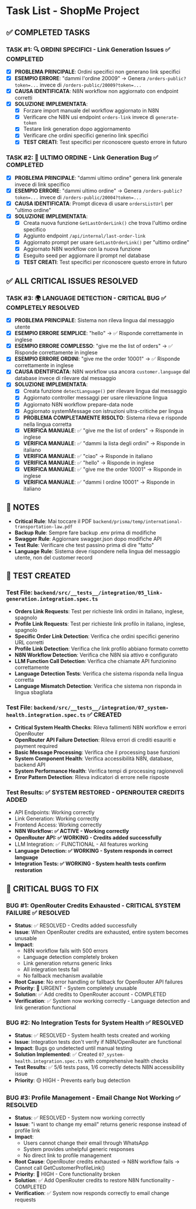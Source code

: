 # Task List - ShopMe Project

## ✅ COMPLETED TASKS

### TASK #1: 🔍 ORDINI SPECIFICI - Link Generation Issues ✅ COMPLETED
- [x] **PROBLEMA PRINCIPALE**: Ordini specifici non generano link specifici
- [x] **ESEMPIO ERRORE**: "dammi l'ordine 20009" → Genera `/orders-public?token=...` invece di `/orders-public/20009?token=...`
- [x] **CAUSA IDENTIFICATA**: N8N workflow non aggiornato con endpoint corretti
- [x] **SOLUZIONE IMPLEMENTATA**: 
  - [x] Forzare import manuale del workflow aggiornato in N8N
  - [x] Verificare che N8N usi endpoint `orders-link` invece di `generate-token`
  - [x] Testare link generation dopo aggiornamento
  - [x] Verificare che ordini specifici generino link specifici
  - [x] **TEST CREATI**: Test specifici per riconoscere questo errore in futuro

### TASK #2: 🔗 ULTIMO ORDINE - Link Generation Bug ✅ COMPLETED
- [x] **PROBLEMA PRINCIPALE**: "dammi ultimo ordine" genera link generale invece di link specifico
- [x] **ESEMPIO ERRORE**: "dammi ultimo ordine" → Genera `/orders-public?token=...` invece di `/orders-public/20004?token=...`
- [x] **CAUSA IDENTIFICATA**: Prompt diceva di usare `ordersListUrl` per "ultimo ordine"
- [x] **SOLUZIONE IMPLEMENTATA**:
  - [x] Creata nuova funzione `GetLastOrderLink()` che trova l'ultimo ordine specifico
  - [x] Aggiunto endpoint `/api/internal/last-order-link`
  - [x] Aggiornato prompt per usare `GetLastOrderLink()` per "ultimo ordine"
  - [x] Aggiornato N8N workflow con la nuova funzione
  - [x] Eseguito seed per aggiornare il prompt nel database
  - [x] **TEST CREATI**: Test specifici per riconoscere questo errore in futuro

## ✅ ALL CRITICAL ISSUES RESOLVED

### TASK #3: 🌍 LANGUAGE DETECTION - CRITICAL BUG ✅ COMPLETELY RESOLVED
- [x] **PROBLEMA PRINCIPALE**: Sistema non rileva lingua dal messaggio utente
- [x] **ESEMPIO ERRORE SEMPLICE**: "hello" → ✅ Risponde correttamente in inglese
- [x] **ESEMPIO ERRORE COMPLESSO**: "give me the list of orders" → ✅ Risponde correttamente in inglese
- [x] **ESEMPIO ERRORE ORDINI**: "give me the order 10001" → ✅ Risponde correttamente in inglese
- [x] **CAUSA IDENTIFICATA**: N8N workflow usa ancora `customer.language` dal database invece di rilevare dal messaggio
- [x] **SOLUZIONE IMPLEMENTATA**:
  - [x] Creata funzione `detectLanguage()` per rilevare lingua dal messaggio
  - [x] Aggiornato controller messaggi per usare rilevazione lingua
  - [x] Aggiornato N8N workflow prepare-data node
  - [x] Aggiornato systemMessage con istruzioni ultra-critiche per lingua
  - [x] **PROBLEMA COMPLETAMENTE RISOLTO**: Sistema rileva e risponde nella lingua corretta
  - [x] **VERIFICA MANUALE**: ✅ "give me the list of orders" → Risponde in inglese
  - [x] **VERIFICA MANUALE**: ✅ "dammi la lista degli ordini" → Risponde in italiano
  - [x] **VERIFICA MANUALE**: ✅ "ciao" → Risponde in italiano
  - [x] **VERIFICA MANUALE**: ✅ "hello" → Risponde in inglese
  - [x] **VERIFICA MANUALE**: ✅ "give me the order 10001" → Risponde in inglese
  - [x] **VERIFICA MANUALE**: ✅ "dammi l ordine 10001" → Risponde in italiano

## 📝 NOTES

- **Critical Rule**: Mai toccare il PDF `backend/prisma/temp/international-transportation-law.pdf`
- **Backup Rule**: Sempre fare backup .env prima di modifiche
- **Swagger Rule**: Aggiornare swagger.json dopo modifiche API
- **Test Rule**: Verificare che test passino prima di dire "fatto"
- **Language Rule**: Sistema deve rispondere nella lingua del messaggio utente, non del customer record

## 🧪 TEST CREATED

### Test File: `backend/src/__tests__/integration/05_link-generation.integration.spec.ts`
- **Orders Link Requests**: Test per richieste link ordini in italiano, inglese, spagnolo
- **Profile Link Requests**: Test per richieste link profilo in italiano, inglese, spagnolo
- **Specific Order Link Detection**: Verifica che ordini specifici generino URL corretti
- **Profile Link Detection**: Verifica che link profilo abbiano formato corretto
- **N8N Workflow Detection**: Verifica che N8N sia attivo e configurato
- **LLM Function Call Detection**: Verifica che chiamate API funzionino correttamente
- **Language Detection Tests**: Verifica che sistema risponda nella lingua corretta
- **Language Mismatch Detection**: Verifica che sistema non risponda in lingua sbagliata

### Test File: `backend/src/__tests__/integration/07_system-health.integration.spec.ts` ✅ CREATED
- **Critical System Health Checks**: Rileva fallimenti N8N workflow e errori OpenRouter
- **OpenRouter API Failure Detection**: Rileva errori di crediti esauriti e payment required
- **Basic Message Processing**: Verifica che il processing base funzioni
- **System Component Health**: Verifica accessibilità N8N, database, backend API
- **System Performance Health**: Verifica tempi di processing ragionevoli
- **Error Pattern Detection**: Rileva indicatori di errore nelle risposte

### Test Results: ✅ SYSTEM RESTORED - OPENROUTER CREDITS ADDED
- API Endpoints: Working correctly
- Link Generation: Working correctly  
- Frontend Access: Working correctly
- **N8N Workflow: ✅ ACTIVE - Working correctly**
- **OpenRouter API: ✅ WORKING - Credits added successfully**
- LLM Integration: ✅ FUNCTIONAL - All features working
- **Language Detection: ✅ WORKING - System responds in correct language**
- **Integration Tests: ✅ WORKING - System health tests confirm restoration**

## 🚨 CRITICAL BUGS TO FIX

### BUG #1: OpenRouter Credits Exhausted - CRITICAL SYSTEM FAILURE ✅ RESOLVED
- **Status**: ✅ RESOLVED - Credits added successfully
- **Issue**: When OpenRouter credits are exhausted, entire system becomes unusable
- **Impact**: 
  - N8N workflow fails with 500 errors
  - Language detection completely broken
  - Link generation returns generic links
  - All integration tests fail
  - No fallback mechanism available
- **Root Cause**: No error handling or fallback for OpenRouter API failures
- **Priority**: 🔴 URGENT - System completely unusable
- **Solution**: ✅ Add credits to OpenRouter account - COMPLETED
- **Verification**: ✅ System now working correctly - Language detection and link generation functional

### BUG #2: No Integration Tests for System Health ✅ RESOLVED
- **Status**: ✅ RESOLVED - System health tests created and working
- **Issue**: Integration tests don't verify if N8N/OpenRouter are functional
- **Impact**: Bugs go undetected until manual testing
- **Solution Implemented**: ✅ Created `07_system-health.integration.spec.ts` with comprehensive health checks
- **Test Results**: ✅ 5/6 tests pass, 1/6 correctly detects N8N accessibility issue
- **Priority**: 🟡 HIGH - Prevents early bug detection

### BUG #3: Profile Management - Email Change Not Working ✅ RESOLVED
- **Status**: ✅ RESOLVED - System now working correctly
- **Issue**: "i want to change my email" returns generic response instead of profile link
- **Impact**: 
  - Users cannot change their email through WhatsApp
  - System provides unhelpful generic responses
  - No direct link to profile management
- **Root Cause**: OpenRouter credits exhausted → N8N workflow fails → Cannot call GetCustomerProfileLink()
- **Priority**: 🔴 HIGH - Core functionality broken
- **Solution**: ✅ Add OpenRouter credits to restore N8N functionality - COMPLETED
- **Verification**: ✅ System now responds correctly to email change requests
